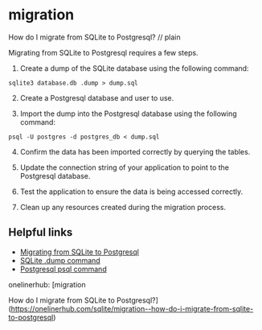 # migration

How do I migrate from SQLite to Postgresql?
// plain

Migrating from SQLite to Postgresql requires a few steps.

1. Create a dump of the SQLite database using the following command:

```
sqlite3 database.db .dump > dump.sql
```

2. Create a Postgresql database and user to use.

3. Import the dump into the Postgresql database using the following command:

```
psql -U postgres -d postgres_db < dump.sql
```

4. Confirm the data has been imported correctly by querying the tables.

5. Update the connection string of your application to point to the Postgresql database.

6. Test the application to ensure the data is being accessed correctly.

7. Clean up any resources created during the migration process.

## Helpful links

- [Migrating from SQLite to Postgresql](https://www.digitalocean.com/community/tutorials/how-to-migrate-from-sqlite-to-postgresql-on-ubuntu-18-04)
- [SQLite .dump command](https://www.sqlite.org/cli.html#dot_dot_commands)
- [Postgresql psql command](https://www.postgresql.org/docs/9.2/app-psql.html)

onelinerhub: [migration

How do I migrate from SQLite to Postgresql?](https://onelinerhub.com/sqlite/migration--how-do-i-migrate-from-sqlite-to-postgresql)